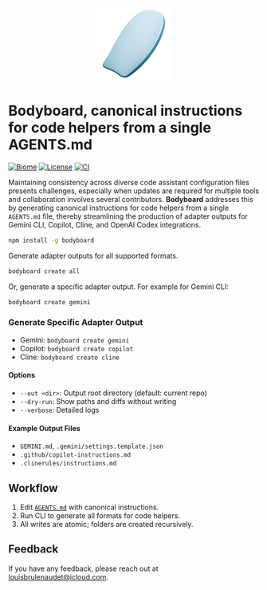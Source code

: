 <p align="center">
  <img src="assets/thumbnail.png" alt="Bodyboard Thumbnail" height="150" />
</p>

# Bodyboard, canonical instructions for code helpers from a single AGENTS.md

[![Biome](https://img.shields.io/badge/lint-biome-blue?logo=biome)](https://biomejs.dev/)
[![License](https://img.shields.io/badge/License-Apache_2.0-blue.svg)](./LICENSE)
[![CI](https://github.com/louisbrulenaudet/bodyboard/actions/workflows/ci.yaml/badge.svg)](https://github.com/louisbrulenaudet/bodyboard/actions/workflows/ci.yaml)

Maintaining consistency across diverse code assistant configuration files presents challenges, especially when updates are required for multiple tools and collaboration involves several contributors. **Bodyboard** addresses this by generating canonical instructions for code helpers from a single `AGENTS.md` file, thereby streamlining the production of adapter outputs for Gemini CLI, Copilot, Cline, and OpenAI Codex integrations.

```bash
npm install -g bodyboard
```

Generate adapter outputs for all supported formats.

```bash
bodyboard create all
```

Or, generate a specific adapter output. For example for Gemini CLI:

```bash
bodyboard create gemini
```

### Generate Specific Adapter Output

- Gemini: `bodyboard create gemini`
- Copilot: `bodyboard create copilot`
- Cline: `bodyboard create cline`

#### Options

- `--out <dir>`: Output root directory (default: current repo)
- `--dry-run`: Show paths and diffs without writing
- `--verbose`: Detailed logs

#### Example Output Files

- `GEMINI.md`, `.gemini/settings.template.json`
- `.github/copilot-instructions.md`
- `.clinerules/instructions.md`

## Workflow

1. Edit [`AGENTS.md`](./AGENTS.md) with canonical instructions.
2. Run CLI to generate all formats for code helpers.
3. All writes are atomic; folders are created recursively.

## Feedback
If you have any feedback, please reach out at [louisbrulenaudet@icloud.com](mailto:louisbrulenaudet@icloud.com).
